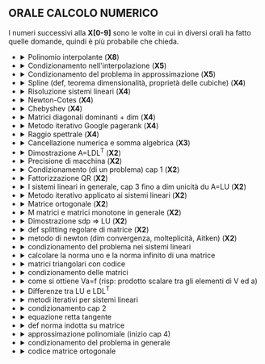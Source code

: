 ## ORALE CALCOLO NUMERICO

I numeri successivi alla **X[0-9]** sono le volte in cui in diversi orali
ha fatto quelle domande, quindi è più probabile che chieda.

- <details><summary>Polinomio interpolante (<b>X8</b>)</summary>

  Ascisse tra di loro distinte:
  $$a \leq x_0 < x_1 < ... < x_n \leq b$$

  ### Definizione

  Un **_polinomio interpolate_** di $f(x)$ sulle ascisse, è $p(x_i) = f_i$, dove
  $f_i \equiv f(x_i)$, ed $i = 0,1,...,n$.

  ### Teorema 4.1 - Esistenza e unicità di $p(x)$

  Date le ascisse, esiste ed è unico il polinomio $p(x) \in \prod_n$ che
  soddisfa definizione di polinomio interpolante.

  ##### Dimostrazione

  Un generico $p(x) \in \prod_n$ avrà la seguente forma:
  $$p(x) = \sum_{k = 0}^n a_k x^k$$
  in cui coefficienti $\{a_k\}$ sono da determinare, in modo da soddisfare
  la definizione. Cosi facendo, si perviene al seguente sistema di equazioni
  lineari $Va = f$ in cui:

  <img
    style="display:block;margin:auto;"
    src="https://latex.codecogs.com/svg.image?\dpi{110}
      \begin{pmatrix}
        x_0^0 & x_0^1 & ... & x_0^n \\
        x_1^0 & x_1^1 & ... & x_1^n \\
        \vdots & \vdots &  & \vdots \\
        x_n^0 & x_n^1 & ... & x_n^n
      \end{pmatrix},\quad a=\begin{pmatrix}
        a_0 \\
        a_1 \\
        \vdots \\
      a_n\end{pmatrix},\quad f=\begin{pmatrix}
        f_0 \\
        f_1 \\
        \vdots \\
        f_n
      \end{pmatrix}
    "
  />
  
  ```math
  \begin{pmatrix}
    x_0^0 & x_0^1 & ... & x_0^n \\
    x_1^0 & x_1^1 & ... & x_1^n \\
    \vdots & \vdots &  & \vdots \\
    x_n^0 & x_n^1 & ... & x_n^n
  \end{pmatrix},\quad a=\begin{pmatrix}
    a_0 \\
    a_1 \\
    \vdots \\
  a_n\end{pmatrix},\quad f=\begin{pmatrix}
    f_0 \\
    f_1 \\
    \vdots \\
    f_n
  \end{pmatrix}
  ```

  <!-- $$\begin{pmatrix}x_0^0 & x_0^1 & ... & x_0^n \\x_1^0 & x_1^1 & ... & x_1^n \\ \vdots & \vdots &  & \vdots \\x_n^0 & x_n^1 & ... & x_n^n\end{pmatrix},\quad a=\begin{pmatrix}a_0 \\ a_1 \\ \vdots \\ a_n\end{pmatrix},\quad f=\begin{pmatrix}f_0 \\ f_1 \\ \vdots \\ f_n\end{pmatrix}$$ -->

  La matrice $V$ è una matrice di $Vandermonde$ (trasposta), che è univocamente
  definita dalle ascisse $\{x_i\}$. Una delle proprietà di essa è
  $$det(V) = \prod_{i > j}(x_i - x_j)$$
  Dato che le ascisse sono tra loro distante, allora $V$ risulta essere
  nonsingolare. Pertanto, esiste ed è unica la soluzione dei sistema lineare,
  ovvero esiste ed è unico il polinomio soddisfacente la definizione di
  **_polinomio interpolante_**

    </details>

- <details><summary>Condizionamento nell'interpolazione (<b>X5</b>)</summary>

  ### Condizionamento del problema della valutazione del polinomio interpolante

  In questa sezione, studieremo in che modo perturbazioni sui dati del sistema
  lineare (3.1), con $m = n$, si ripercuotono sulla sua soluzione. Più in
  dettaglio, studieremo il sistema lineare perturbato

  $$(A+\Delta A)(x+\Delta x)=b+\Delta b$$

  in cui le perturbazioni sui dati, $\Delta A$ e $\Delta b$, determinano la
  perturbazione $\Delta x$ sulla soluzione di sistema lineare. Per semplicità di
  esposizione, senza tuttavia perdere in generalità. considereremo il caso in cui
  i dati del problema dipendono da un parametro scalare di perturbazione
  $\varepsilon \approx 0$

  $$A(\varepsilon) = A + \varepsilon F, F \in \R^{n \times n} \Longrightarrow \Delta A = \varepsilon F,$$

  $$b(\varepsilon) = b + \varepsilon f, f \in \R \Longrightarrow \Delta b = \varepsilon f,$$

  Conseguentemente la sistema lineare perturbato sarà

  $$A(\varepsilon)x(\varepsilon)=b(\varepsilon)$$

  in qui $x(\varepsilon)$ è la corrispondente soluzione del sistema lineare
  perturbato. Osserviamo che

  $$A(0) = A, b(0) = b \Longrightarrow x(0) = x$$

  Sviluppando nell'origine, si ottiene pertanto che, per $\varepsilon$
  sufficientemente piccolo

  $$x(\varepsilon) = x + \varepsilon \dot{x}(0) + O(\varepsilon^2) \approx x + \varepsilon \dot{x}(0)$$

  ovvero,

  $$\Delta x \equiv x(\varepsilon) - x \approx \varepsilon \dot{x}(0)$$

  Dalla sistema lineare perturbato segue, inoltre (derivata del prodotto)
  $(Ax)' = b' \rightarrow A'x + Ax' = b'$

  $$\dot{A}(\varepsilon)x(\varepsilon) + A(\varepsilon)\dot{x}(\varepsilon) = \dot{b}(\varepsilon)$$

  e, quindi

  $$\dot{A}(0)x + A\dot{x}(0)= \dot{b}(0)$$

  Considerando il caso in cui i dati del problema dipendono da un parametro
  scalare di perturbazione, questa permette di ottenere

  $$\dot{x}(0) = A^{-1}(f-Fx)$$

  Sostituendo in sviluppo nell'origine con formula precedente si ottiene infine che:

  $$\frac{\Vert \Delta x\Vert }{\Vert x\Vert } \approx \frac{\Vert A^{-1}(\varepsilon f - \varepsilon Fx)\Vert }{\Vert x\Vert } \equiv \frac{\Vert A^{-1}(\Delta b - \Delta Ax)\Vert }{\Vert x\Vert } \leq \frac{\Vert A^{-1}\Vert (\Vert \Delta b\Vert  + \Vert \Delta A\Vert  \Vert x\Vert )}{\Vert x\Vert } =$$

  $$= \Vert A^{-1}\Vert \left(\frac{\Vert \Delta b\Vert }{\Vert x\Vert } + \Vert \Delta A\Vert \right) = \Vert A\Vert \Vert A^{-1}\Vert  \left( \frac{\Vert \Delta b\Vert }{\Vert A\Vert  \cdot \Vert x\Vert } + \frac{\Vert \Delta A\Vert }{\Vert A\Vert } \right) \leq$$

  $$\leq \Vert A\Vert \Vert A^{-1}\Vert  \left( \frac{\Vert \Delta b\Vert }{\Vert b\Vert } + \frac{\Vert \Delta A\Vert }{\Vert A\Vert } \right)$$

  Considerato che:

  - $\frac{\Vert \Delta x\Vert }{\Vert x\Vert }$ può essere, in senso lato, assimilato ad una
    sorta di “errore relativo” sul risultato e, similmente.
  - $\frac{\Vert \Delta A\Vert }{\Vert A\Vert }$ e $\frac{\Vert \Delta b\Vert }{\Vert b\Vert }$ possono essere
    assimilati a corrispondenti “errori relativi’ sui dati di ingresso.

  si ottiene che la quantità

  $$\kappa(A) \equiv \Vert A\Vert  \cdot \Vert A^{-1}\Vert $$

  definisce il numero di condizionamento del problema.

  </details>

- <details><summary>Condizionamento del problema in approssimazione (<b>X5</b>)</summary>

  Consideriamo che le ascisse come parametri fissati, riguardando le $f_i$ come
  gli unici dati di ingresso. In questo caso l'analisi di **_condizionamento_**
  verrà condotta sugli errori assoluti. Sono dunque:

  $$p(x)=\sum_{k=0}^n f_k L_{k n}(x)$$
  $$\tilde{p}(x)=\sum_{k=0}^n \tilde{f_k} L_{k n}(x)$$

  i polinomi interpolanti, esperessi nella forma di Lagrange, costruiti a
  partire dai dati esatti $f_i$ e quelli perturbati $\tilde{f_i}$.
  Si ottiene pertanto:

  <img
    style="display:block;margin:auto;"
    src="https://latex.codecogs.com/svg.image?\dpi{110}
      \begin{align*}
        \vert p(x) - \tilde{p}(x)\vert
          & = {forma\ completa} = {si\ racoglie\ Lagrange} \\
          & \leq {\vert Lagrange\vert \ e\ \vert (f_k - \tilde{f_k})\vert } \\
          & \leq {si\ prende\ come\ costante\ il\ max_k(f_k - \tilde{f_k})} \\
          & = \{{\lambda\ =\ \sum\ Lagrange}\} \\
          & = {\lambda_n(x) * max_k(f_k - \tilde{f_k})}\\
      \end{align*}
    "
  />
  <!-- $$\begin{align*} \vert p(x) - \tilde{p}(x)\vert  & = {forma\ completa} = {si\ racoglie\ Lagrange} \\& \leq {\vert Lagrange\vert \ e\ \vert (f_k - \tilde{f_k})\vert } \\& \leq {si\ prende\ come\ costante\ il\ max_k(f_k - \tilde{f_k})} \\& = \{{\lambda\ =\ \sum\ Lagrange}\} \\& = {\lambda_n(x) * max_k(f_k - \tilde{f_k})}\\ \end{align*}$$ -->

  in qui $\lambda_n(x)$ è detta funzione di Lebesgue.

  Pertanto definiamo la norma ($\infty$) in $C^{(0)}$

  $$\Vert f\Vert  = \underset{a \leq x \leq b}{max}\vert f(x)\vert $$

  allora

  $$\Vert p - \tilde{p}\Vert \leq \Vert \lambda_n\Vert  * \Vert f - \tilde{f}\Vert \equiv \Lambda_n * \Vert f - \tilde{f}\Vert$$

  La costante di Lebesgue $\Lambda_n$, che misura la massima amplificazione
  sul risultato dell'errore sui dati di ingresso, definisce, pertanto,
  il **_numero di condizionamento_** del problema,

  - $\Lambda_n \geq O(\log n) \rightarrow \infty$, per $n \rightarrow \infty$. Pertanto problema diventa
  progressivamente malcondizionato, al crescere di `n`.
  </details>

- <details><summary>Spline (def, teorema dimensionalità, proprietà delle cubiche) (<b>X4</b>)</summary>

  $C^{(k)}$ denota l'insieme delle funzioni $f: \R \rightarrow \R$ derivabili
  $k$ volte, con derivata $k$-esima continua. Ove necessario, il dominio di $f$
  può essere ristretto ad un particolare intervallo $[a, b] \subset \R$

  $$\Delta = \{a = x_0 < x_1 < ... < x_n = b\}$$

  ### Definizione

  La nuova funzione sarà una funzione _polinomiale_ a _tratti_. Più interpolante
  esattamente, se:

  1. $s_m(x) \in C^{m-1}$ sull'intervallo $[a,b]$, e inoltre,
  2. $s_m\vert_{[x_{i-1}, x_i]}(x) \in \prod_m,\quad i = 1, ..., n$

  Allora diremo che $s_m(x)$ è una **_spline di grado m_** sulla partizione
  $\Delta$. Se, inoltre

  $$s_m(x_i) = f_i,\quad i = 0, 1, ..., n$$

  Allora diremo che la **_spline_** interpola la funzione $f(x)$ nei nodi di
  tale partizione.

  ### Teorema (4.10)

  Se $s_m(x)$ è una spline di grado $m$ sulla partizione $\Delta$, allora
  $s_m'(x)$ è una spline di grado $m - 1$ sulla stessa partizione.

  ### Teorema (4.11?) dimensionalità

  L'insieme delle funzioni `spline` di grado $m$ definite sulla partizione
  ($\Delta$) è uno spazio vettoriale di dimensione $m + n$.

  Una conseguenza di questa teorema è che sono necessarie $m + n$ condizioni
  (indipendenti) per individuare univocamente la spline interpolante una
  funzione sulla partizione $\Delta$ assegnata.

  ### Proprieta delle spline cubiche

  1. Spline **naturale**
     $$s_3''(a) = 0,\quad s_3''(b) = 0$$

  2. Spline **completa**
     $$s_3'(a) = f'(a),\quad s_3'(b) = f'(b)$$

  3. Spline **periodica**
     $$s_3'(a) = s_3'(b),\quad s_3''(a) = s_3''(b)$$

  - Condizioni **not-a-knot**
    In questo caso, per evitare altre 3 condizioni precedenti, basta che vale
    una di questi due (sono equivalenti, osservando che, in virtù del teorema
    4.10, $s_3'''\vert_{x_{t-1},x_t}(x) \in \prod_0$):

    $$s_3'''\vert_{[x_0,x_1]}(x_1) = s_3'''\vert_{[x_1,x_2]}(x_1),\quad s_3'''\vert_{[x_{n-2},x_{n-1}]}(x_{n-1}) = s_3'''\vert_{[x_{n-1},x_{n}]}(x_{n-1})$$

    $$\frac{s_3''(x_1) - s_3''(x_0)}{x_1 - x_0} = \frac{s_3''(x_2) - s_3''(x_1)}{x_2 - x_1},\quad \frac{s_3''(x_{n-1}) - s_3''(x_{n-2})}{x_{n-1} - x_{n-2}} = \frac{s_3''(x_n) - s_3''(x_{n-1})}{x_n - x_{n-1}}$$

  </details>

- <details><summary>Risoluzione sistemi lineari (<b>X4</b>)</summary>

  ### Sistemi lineari

  E noto che tali sistemi possono essere scritti nella forma $A x = b$.
  Dove $A = (a_{ij}) \in \R^{m \times n}$ è la matrice dei coefficienti,
  $b = (b_i) \in \R^m$ è il vettore dei termini noti e, infine,
  $x = (x_i) \in \R^n$ è il vettore delle incognite.
  Pertatno, la soluzione del sistema lineare esiste ed è unica
  $$x = A^{-1}b$$
  Tuttavia, questa espressione formale della soluzione non induce,
  generalmente, un metodo di risoluzione efficiente.

  Nella trattazione seguente sarà sempre assunto che $m > n$ e, inoltre,
  che la matrice $A$ abbia rango massimo, ovvero $rank(A) = n$. Queste
  assunzioni coprono una significativa parte dei problemi che derivano
  dalle applicazioni.

  ### Casi semplici

  1. Matrici diagonali
     - $x_i = \frac{b_i}{a_{ii}}$
     - $n$ flop
     - $n$ spazio
  2. Matrici triangolari
     - $x_i = \frac{b_i - \sum_{j=1}^{i-1}(a_{ij} x_j)}{a_{nn}}$
     - $\sim n^2$ flop
     - $\frac{n^2}{2}$ spazio
  3. Matrici ortogonali
     - $x = A^T b$, in matrici ortogonali $A^{-1} = A^T$
     - $2n^2$ flop
     - $n^2$ spazio

  ### Fattorizazione

  Idea base ottenere una fattorizzazione della matrice di coeficienti
  $A = F_1 * F_2 * ... * F_k$ con $F_i \in R^{n \times n}$
  dove i fattori ( $F_i$ ) sono matrici nonsingolari. Soluzione può
  essere calcolato, risolvendo seguenti sistemi lineari:

  $$F_1 * x_1 = b$$
  $$F_2 * x_2 = x_1$$
  $$...$$
  $$F_k * x_k = x_{k-1}$$
  $$x \equiv x_k$$

  Acluni metodi di fattorizzazione:

  - $LU$
  - $QR$
  - $LDL^T$ per simmettriche definite positive

   </details>

- <details><summary>Newton-Cotes (<b>X4</b>)</summary>

  Si considera l'approssimazione di $f(x)$ fornita dal polinomio interpolante
  su $n+1$ ascisse equidistanti.

  $$p(x_i) = f(x_i),\quad i = 0, 1, ..., n$$
  $$x_i = a + i * h,\quad h = \frac{b - a}{n}$$

  Considerando la forma di Lagrange di polinomio, si ha:

  $$I(f) \approx \int_a^b \sum_{k=0}^{n}(f_k L_{kn}(x))dx =\sum_{k=0}^n(f_k \int_a^b L_{kn}(x)dx\ = h \sum_{k=0}^n(f_k \int_a^b \prod_{j=0,j \neq k}^{n}\frac{t - j}{k - j}dt)$$

  Nel ultimo passaggio utilizzata la trasformazione $x_t = a + th$.
  Pertanto la formula è
  $$I_n(f) \equiv \frac{b - a}{n} \sum_{k=0}^n(c_{kn} * f_k)$$
  in cui
  $$c_{kn} = \int_a^b\prod_{j=0,j \neq k}^{n}\frac{t - j}{k - j}dt,\quad k = 0, 1, ..., n$$
  definisce l'approssimazione di $I(f)$ cercata. Essa difinisce la generica
  _**formula di quadratura** di Newton-Cotes_.

  Si distinguano casi:

  - $n = 1$ allora è la _formula dei trapezi_
  - $n = 2$ allora è la _formula di Simpson_
  </details>

- <details><summary>Chebyshev (<b>X4</b>)</summary>

  ### Definizione

  $$T_0(x) \equiv 1$$
  $$T_1(x) = x$$
  $$T_{k+1}(x) = 2xT_k(x) - T_{k - 1}(x),\quad k = 1, 2, ...$$

  1. $T_k(x)$ è un polinomio di grado esatto $k$,
  2. Il coefficiente principale di $T_k(x)$ è $2^{k - 1},\quad k = 1, 2, ...$
  3. La famiglia di polinomi { $\hat{T}_k$ }, in cui
     $$\hat{T}_0(x) = T_0(x),\quad \hat{T}_k(x) = 2^{1 - k}T_k(x),\quad k = 1, 2, ...$$
  4. Ponendo $x = \cos \theta,\quad \theta \in [0,\pi].$ per parametrizzare
     i punti dell'intervallo [-1,1] rispetto a $\theta$, e considerando che
     $\cos(k\theta+\theta) + \cos(k\theta-\theta) = 2\cos(k\theta)\cos(\theta)$,
     si ottiente:
     $$T_k(x) \equiv T_k(\cos(\theta)) = \cos(k\theta),\quad k = 0, 1, ...$$

  ### Gli zeri

  Gli zeri di $T_k(x)$, tra loro tutti distinti, sono dati da:
  $$x_{i}^{(k)} = \cos\left(\frac{(2i + 1)\pi}{2k}\right), \quad i = 0, 1, ..., k - 1$$

  Inoltre, la costante di Legesgue è $\Lambda_n \approx \frac{2}{\pi}\log n$

  </details>

- <details><summary>Matrici diagonali dominanti + dim (<b>X4</b>)</summary>

  ### Definizione

  Data una matrice $A = (a\_{ij}) \in \R^{x \times n}$, si dice che essa è:

  - diagonale dominate per righe se
    $$\vert a_{ii}\vert  > \sum_{j \neq i}\vert a_{ij}\vert ,\quad i = 1, ..., n$$
  - diagonale dominate per colonne se
    $$\vert a_{ii}\vert  > \sum_{j \neq i}\vert a_{ji}\vert ,\quad i = 1, ..., n$$

  ### Lemma 3.4

  Se una matrice $A$ è diagonale dominante per righe (rispettiva-mente, per colonne), allora tali sono tutte le sui sotto matrici principali.

  ##### Dimostrazione lemma 3.4

  Dalla definizione di sottomatrici principali, si ha che tali sono quelli che
  alla diagonale principale hanno elementi che sono anche elementi di diagonale
  principale di martrice sorgente.

  Dalla definizione di sottomatrici principale è ovvio che righe e collone di
  matrice sorgente non cambiano tranne perdere elementi, ma questo significa
  che somma di valori assoluti diminuisce o rimane uguale (in caso elementi
  nulli), ma valore di elementi in diagonale rimane sempre stesso.

  ### Lemma 3.5

  Una matrice $A$ è diagonale dominate per riche (rispettivamente, per colonne)
  se e solo se $A^T$ è diagonale dominante per colonne(rispettivamente, per righe)

  ##### Dimostrazione lemma 3.5

  Questo è ovvio, dato che matrice trasposta nient'altro che la matrice sorgente
  con collone fatti di righe, e righe fatte di collone, questo significa che
  solamente elementi in prindcipale diagonale rimangono uguali, ma da qui
  è ovvio che se matrice principale è diagonale dominante per righe (colonne),
  allora sua trasposta sarà diagonale dominate per colonne (righe).
  </details>

- <details><summary id="google-pagerank">Metodo iterativo Google pagerank (<b>X4</b>)</summary>

  Prolbema può essere riformulata in seguente sistema lineare:
  $$A\hat{x} \equiv (I - pS)\hat{x} = \frac{1-p}{n}e \equiv b$$
  Dalla dimensione di $A$ è impensabile applicare la fattorizzazione diretta.
  La matrice $A$ ha una importate caratteristica, essere scritta in forma:
  $$A = I - B,\quad B \geq 0,\quad \rho(B) < 1$$
  Infatti, nel nostro caso, $S \geq 0$, $\rho(S) = 1$ e $p < 1$.

  ### Splitting regolari di matrici

  $$M^{-1} \geq 0,\quad N \geq 0$$

  ### Lemma 6.1

  Siano $A, B \in \R^{n \times n}$, $A \geq B \geq 0$. Allora
  $A^i \geq B^i \geq 0$, $i \geq 0$.

  ### Lemma 6.2

  Siano $A, B \in \R^{n \times n}$, $A \geq B \geq 0$. Allora
  $\rho(A) \geq \rho(B)$.

  ### Criterio di arresto

  $$r_k = Ax_k - b$$

  ### I metodi di Jacobi e Gauss-Seidel

  $$A = D - L - U$$
  in cui:

  - $D$ è diagonale;
  - $L$ è strettamente triangolare inferiore;
  - $U$ è strettamente triangolare superiore.

  </details>

- <details><summary id="raggio-spettrale">Raggio spettrale (<b>X4</b>)</summary>

  $$ \hat{x} = (H + v \Delta^T)\hat{x} \equiv S\hat{x},$$
  dove
  $$v = \frac{1}{n}e,\quad e = (1, ..., 1)^T \in \R^n.$$

  ### Teorema 6.1

  La matrice $S$ definita prima soddisfa le seguenti proprietà (e
  disuguaglianze si intendono valere per ogni elemento):

  1. $S \leq 0$;
  2. $e^T S = e^T$;
  3. $\lambda = 1$ è il **_raggio spettrale_** di $S$.

  ### Dimostrazione

  La dimostrazione dei primi due punti è immediata. Riguardo al'ultimo punto,
  osserviamo che dal secondo segue che $\lambda = 1$ è autovalore di $S^T$ e,
  quindi, di $S$. Osservando che $p(S) \leq \\vert S\\vert$ per ogni norma indotta su
  matrice, la tesi si completa in virtù del punto $1$, da cui si ottiene:
  $1 = \\vert e^T S\\vert_{\infty} = \\vert S\\vert_1$.

  </details>

- <details><summary>Cancellazione numerica e somma algebrica (<b>X3</b>)</summary>

  **_Cancellazione numerica_** è la conseguenza più grave della rappresentazione
  con precisione finita dei numeri reali all'interno di un calcolatore.

  Tale fenomeno consiste nella perdita di cifre significative, dovuta a un'operazione di sottrazione tra due numeri "quasi uguali". Il termine "quasi uguali", indica che i due operandi hanno le prime $t$ cifre uguali con $t \in \N$, $t > 0$.

  Con **_somma algebrica_** si intende l'operazione di addizione o sottrazione di
  numeri complessi (quindi anche reali e a maggior ragione anche interi).

  Il problema è quello di stuidare il condizionamento di
  $$y = x_1 + x_2,\quad x_1, x_2 \in \R,\quad x_1 + x_2 \neq 0$$
  Denotando con $\varepsilon_1$ e $\varepsilon_2$ gli errori relativi sui dati
  iniziali, ed assumendo che nessun nuovo errore venga introdotto nel calcoli,
  si ottiene:

  $$y(1 + \varepsilon_y) = x_1(1 + \varepsilon_1) + x_2(1 + \varepsilon_2) = x_1 + x_2 + x_1\varepsilon_1 + x_2\varepsilon_2$$

  Si ricava:

  $$\vert \varepsilon_y\vert  \leq \frac{\vert x_1\vert  + \vert x_2\vert }{\vert x_1 + x_2\vert }\varepsilon_x \equiv \kappa \varepsilon_x,\quad \varepsilon_x = max\{\vert \varepsilon_1\vert , \vert \varepsilon_2\vert \}$$

  </details>

- <details><summary>Dimostrazione A=LDL<sup>T</sup> (<b>X2</b>)</summary>

  ### Matrice simmetrica definita positiva

  Una matrice $A \in \R^{n \times n}$ è sdp se è simmetrica (cioè, $A = A^T$) e,
  per ogni $x \in \R^n$, $x \neq 0$, risulta $x^T A x > 0$

  #### Lemma 3.7

  Tutte le sottomatrici principali di una matrice sdp sono sdp.

  #### Lemma 3.8

  Una matrice sdp è nonsingolare.

  ### Teorema 3.4

  Se $A$ è sdp, allora è fattorizzabile $LU$.

  #### <span id="sdp-LU-fattorizzabile">Dimostrazione</span>

  Dal Lemma 3.7, tutte le sottomatrici principali sono
  sdp e quindi, dal Lemma 3.8, segue che i corrispondenti minori
  principali sono tutti non nulli.

  ### Teorema 3.5

  Gli elementi diagonali di una matrice sdp sono positivi.

  ### Teorema 3.6

  A è sdp se e solo se
  $$A = LDL^T$$
  Dove

  - $L$ triangolare inferiore a diagonale unitaria.
  - $D$ diagonale con elementi diagonali positivi.

  #### Dimostrazione

  $A$ è fattorizzabile $LU$. Inoltre il fattore $U$ può essere scritto
  nella forma
  $$U = D\hat{U}$$
  con $D$ diagonale e $\hat{U}$ triangolare superiore a diagonale unitaria.
  Essendo, inoltre $A = A^T$, segue pertanto che:
  $$LD\hat{U} = A = A^T = (LD\hat{U})^T = \hat{U}^T D L^T$$
  Per l'unicità della fattorizzazione $LU$, essendo $\hat{U}^T$ triangolare
  inferiore a diagonale unitaria e $D L^T$ triangolare superiore, segue quindi
  che $\hat{U}^T = L$. Pertanto la fattorizzazione di teorema è ben definita.
  Rimane da dimostrare che gli elementi diagonali di $D$ sono positivi. In
  virtù del Teorema 3.5, basta dimostrare che $D$ è sdp. Evidentemente, $D$
  è simmetrica. Inoltre, comunque si fissi $x \neq 0$, esiste ed è unico il
  vettore $y \neq 0$ tale che $L^T y = x$. Segue pertanto che
  $$x^T D x = (L^T y)^T D (L^T y) = y^T LDL^T y = y^T A y > 0$$
  essendo $A$ sdp

  </details>

- <details><summary>Precisione di macchina (<b>X2</b>)</summary>

  ### Teorema 1.3

  Il più piccolo ed il più grand (in valore assoluto), tra i numeri di
  macchina diversi da 0, sono rispettivamente dati da:

  <img
    style="display:block;margin:auto;"
    src="https://latex.codecogs.com/svg.image?\dpi{110}
      \begin{align*}
        &r_1 = b^{-v},\\
        &r_2 = (1 - b^{-m})b^{\varphi},\quad \varphi = b^s - v
      \end{align*}
    "
  />
  <!-- $$\begin{align*}&r_1 = b^{-v},\\ &r_2 = (1 - b^{-m})b^{\varphi},\quad \varphi = b^s - v\end{align*}$$ -->

  Numeri di machina sono $L = [-r_2, -r_1]\cup\{0\}\cup[r_1, r_2]$

  ### Teorema 1.4

  Se $x \in L$, $x \neq 0$, allora
  $$fl(x) = x(1 + \varepsilon_x),\quad \vert \varepsilon_x\vert  \leq u$$
  dove

  $$u = \begin{cases} b^{1-m},\ in\ caso\ di\ troncamento,\\ \frac{1}{2} b^{1-m},\ in\ caso\ di\ arrotondamento \end{cases}$$

  ##### Dimostrazione

  La **_precisione di macchina_** è definita da quantità $u$ in Teorema 1.4

  </details>

- <details><summary>Condizionamento (di un problema) cap 1 (<b>X2</b>)</summary>

  $$\vert \varepsilon_y\vert  \approx \left\vert  f'(x)\frac{x}{y}\right\vert  \vert \varepsilon_x\vert \ \equiv \kappa \vert \varepsilon_x\vert$$

  Il fattore di amplificazione $\kappa$, che misura di quanto gli errori
  iniziali possono amplificarsi sul risultato finale, è denominato
  **_numero di condizione_** del problema.

  In generale, si distinguono i seguenti casi significativi:

  - $\kappa \approx 1$: gli errori sul risultato finale cono dello stesso
    ordine di quelli iniziali. In tal caso il problema si dice
    **ben condizionato**
  - $\kappa \gg 1$: gli errori sul risultato finale possono essere assai più
    grandi degli errori iniziali. In questo caso, il problema si dice
    **malcondizionato**

  Osservare che:

  <!-- 1. nel caso in cui si utilizzi una precisione di macchina $u$ e si abbia
     $\kappa \approx u^{-1}$, qualunque risultato sarà privo di significato -->

  </details>

- <details><summary>Fattorizzazione QR (<b>X2</b>)</summary>

  $$Ax = b,\quad A \in \R^{m \times n},\quad m > n \equiv rank(A)$$

  ### Teorema 3.8

  Data la matrice $A$, esistono:

  - $Q \in \R^{m \times m}$, ortogonale
  - $\hat{R} \in \R^{n \times n}$, triangolare superiore e non singolare

  tali che:
  $$A = QR \equiv Q\binom{\hat{R}}{O}$$

  </details>

- <details><summary>I sistemi lineari in generale, cap 3 fino a dim unicità du A=LU (<b>X2</b>)</summary>
  </details>
- <details><summary>Metodo iterativo applicato ai sistemi lineari (<b>X2</b>)</summary>

  <a href="#google-pagerank">Google pagerank</a>

  <a href="#raggio-spettrale">Raggio spettrale</a>

  </details>

- <details><summary>Matrice ortogonale (<b>X2</b>)</summary>

  **_Matrice ortogonale_** è una matrice invertibile tale che la sua trasposta coincide con la sua inversa.

  </details>

- <details><summary>M matrici e matrici monotone in generale (<b>X2</b>)</summary>

  Le $M$-matrici sono particolari matrici $monotone$, in quanto, se $A$ è una
  $M$-matrice allora
  $$Ax \leq C\quad \Rightarrow\quad I \leq A^{-1}C.\ I \leq CA^{-1}$$
  dove, al solito, le diseguaglianze si intendono elemento per elemento.

  <a href="#google-pagerank">Google pagerank</a>

  <a href="#raggio-spettrale">Raggio spettrale</a>

  </details>

- <details><summary>Dimostrazione sdp &rArr; LU (<b>X2</b>)</summary>

  ### <a href="#sdp-LU-fattorizzabile">Dimostrazione Teorema 3.4</a>

  </details>

- <details><summary>def splitting regolare di matrice (<b>X2</b>)</summary>
  </details>
- <details><summary>metodo di newton (dim convergenza, molteplicità, Aitken) (<b>X2</b>)</summa
  ry></details>
- <details><summary>condizionamento del problema nei sistemi lineari</summary>
  </details>
- <details><summary>calcolare la norma uno e la norma infinito di una matrice</summary>
  </details>
- <details><summary>matrici triangolari con codice</summary>
  </details>
- <details><summary>condizionamento delle matrici</summary>
  </details>
- <details><summary>come si ottiene Va=f (risp: prodotto scalare tra gli elementi di V ed a)</summary>
  </details>
- <details><summary>Differenze tra LU e LDL<sup>T</sup></summary>

  ### LU

  Se la matrice A può essere scritta come il prodotto di due fattori
  $$A = LU$$
  con $L$ triangolare inferiore a diagonale unitaria, e $U$ triangolare
  superiore, allora si dice che fattorizzabile LU.

  #### Teorema 3.1 Unicità della fattorizzazione $LU$

  Se la fattorizzazione esiste e A è nonsingolare, allora essa è unica

  ##### Dimostrazione

  Infatti, se $A = L_1 U_1 = L_2 U_2$ fossero due fattorizzazioni $LU$ di $A$
  allora seguirebbe che
  $$0 \neq det(A) = det(L_2 U_2) = det(L_2)det(U_2) = det(U_2)$$
  Pertanto $U_2$ è nonsingolare e, quindi,
  $$L_1^{-1}L_2 = U_1 U_2^{-1} \equiv D$$
  Tuttavia, essendo $L_1^{-1}L_2$ triangolare inferiore e $U_1 U_2^{-1}$
  triangolare superiore, segue che $D$ è diagonale. Inoltre, essendo la
  diagonale di $L_1^{-1}L_2$ unitaria, tale è anche quella di $D$, ovvero
  $D = I$. Discende quindi immediatamente che $L_1 = L_2$ e $U_1 = U_2$
  $.\square$

  #### Teorema 3.1 Unicità della fattorizzazione $LU$

  Se $A$ è nonsingolare, fattorizzazione esiste se e solo se tutti i minori
  principali di $A$ sono non nulli.

  Per definire le $L$ e $U$ dobbiamo applicare metodo di eliminazione
  di Gauss ([1](https://www.youmath.it/lezioni/algebra-lineare/matrici-e-vettori/831-eliminazione-di-gauss.html),
  [2](https://it.wikipedia.org/wiki/Metodo_di_eliminazione_di_Gauss)), con

  $$g_i \equiv \frac{1}{a_{ii}^{(i)}}\ (0, ..., 0, a_{i+1,i}^{(i)}, ..., a_{ni}^{(i)})^T$$

  <img
    style="display:block;margin:auto;"
    src="https://latex.codecogs.com/svg.image?\dpi{110}
      L = \begin{pmatrix}
        1      & 0      & \cdots    & 0      \\
        g_{21} & 1      & \ddots    & \vdots \\
        \vdots & \ddots & \ddots    & 0      \\
        g_{n1} & \cdots & g_{n,n-1} & 1
      \end{pmatrix},\quad \ U = \begin{pmatrix}
        a_{11}^{(1)} & \cdots &                     & a_{1n}^{(1)}       \\
        0            & \ddots &                     & \vdots             \\
        \vdots       & \ddots & a_{n-1,n-1}^{(n)-1} & a_{n-1, n}^{(n-1)} \\
        0            & \cdots & 0                   & a_{nn}^{(n)}
      \end{pmatrix}
    "
  />
  <!-- $$L = \begin{pmatrix} 1      & 0      & \cdots    & 0      \\ g_{21} & 1      & \ddots    & \vdots \\ \vdots & \ddots & \ddots    & 0      \\ g_{n1} & \cdots & g_{n,n-1} & 1 \end{pmatrix},\quad \ U = \begin{pmatrix} a_{11}^{(1)} & \cdots &                     & a_{1n}^{(1)}       \\ 0            & \ddots &                     & \vdots             \\ \vdots       & \ddots & a_{n-1,n-1}^{(n)-1} & a_{n-1, n}^{(n-1)} \\ 0            & \cdots & 0                   & a_{nn}^{(n)} \end{pmatrix}$$ -->

  ### LDL<sup>T</sup>

  Per ottenere $D$ basta prendere elementi diagonali di $U$ in $LU$

  <img
    style="display:block;margin:auto;"
    src="https://latex.codecogs.com/svg.image?\dpi{110}
      L = \begin{pmatrix}
        1      & 0      & \cdots    & 0      \\
        g_{21} & 1      & \ddots    & \vdots \\
        \vdots & \ddots & \ddots    & 0      \\
        g_{n1} & \cdots & g_{n,n-1} & 1
      \end{pmatrix},\quad \ D = \begin{pmatrix}
        a_{11}^{(1)} & 0      & \cdots              & 0            \\
        0            & \ddots & \ddots              & \vdots       \\
        \vdots       & \ddots & a_{n-1,n-1}^{(n)-1} & 0            \\
        0            & \cdots & 0                   & a_{nn}^{(n)}
      \end{pmatrix}
    "
  />
  <!-- $$L = \begin{pmatrix} 1      & 0      & \cdots    & 0      \\ g_{21} & 1      & \ddots    & \vdots \\ \vdots & \ddots & \ddots    & 0      \\ g_{n1} & \cdots & g_{n,n-1} & 1 \end{pmatrix},\quad \ D = \begin{pmatrix} a_{11}^{(1)} & 0      & \cdots              & 0            \\ 0            & \ddots & \ddots              & \vdots       \\ \vdots       & \ddots & a_{n-1,n-1}^{(n)-1} & 0            \\ 0            & \cdots & 0                   & a_{nn}^{(n)} \end{pmatrix}$$ -->

  [Come funziona](https://yewtu.be/watch?v=8JdJoc3HMA8).

  </details>

- <details><summary>metodi iterativi per sistemi lineari</summary>
  </details>
- <details><summary>condizionamento cap 2</summary>
  </details>
- <details><summary>equazione retta tangente</summary>
  </details>
- <details><summary>def norma indotta su matrice</summary>
  </details>
- <details><summary>approssimazione polinomiale (inizio cap 4)</summary>
  </details>
- <details><summary>condizionamento del problema in generale</summary>
  </details>
- <details><summary>codice matrice ortogonale</summary>
  </details>
